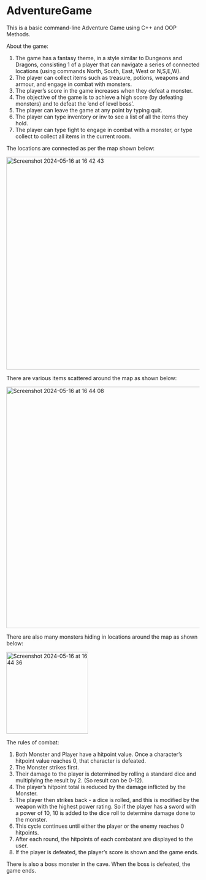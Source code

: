 # AdventureGame

This is a basic command-line Adventure Game using C++ and OOP Methods.

About the game: 

1. The game has a fantasy theme, in a style similar to Dungeons and Dragons, consisting 1 of a player that can navigate a series of connected locations (using commands North, South, East, West or N,S,E,W). 
2. The player can collect items such as treasure, potions, weapons and armour, and engage in combat with monsters. 
3. The player’s score in the game increases when they defeat a monster. 
4. The objective of the game is to achieve a high score (by defeating monsters) and to defeat the ’end of level boss’. 
5. The player can leave the game at any point by typing quit. 
6. The player can type inventory or inv to see a list of all the items they hold. 
7. The player can type fight to engage in combat with a monster, or type collect to collect all items in the current room.

The locations are connected as per the map shown below: 

<img width="554" alt="Screenshot 2024-05-16 at 16 42 43" src="https://github.com/Dxksh/AdventureGame/assets/87981776/a1ff906c-ab30-4412-899c-45114c92642e">


There are various items scattered around the map as shown below:

<img width="629" alt="Screenshot 2024-05-16 at 16 44 08" src="https://github.com/Dxksh/AdventureGame/assets/87981776/f1d65238-4ed6-4d5b-9a7a-4ddf582eb69b">


There are also many monsters hiding in locations around the map as shown below: 

<img width="213" alt="Screenshot 2024-05-16 at 16 44 36" src="https://github.com/Dxksh/AdventureGame/assets/87981776/bf528755-4512-4469-8670-5777054796eb">

The rules of combat:
1. Both Monster and Player have a hitpoint value. Once a character’s hitpoint value reaches 0, that character is defeated.
2. The Monster strikes first.
3. Their damage to the player is determined by rolling a standard dice and multiplying the result by 2. (So result can be 0-12).
4. The player’s hitpoint total is reduced by the damage inflicted by the Monster.
5. The player then strikes back -  a dice is rolled, and this is modified by the weapon with the highest power rating. So if the player has a sword with a power of 10, 10 is added to the dice roll to determine damage done to the monster.
6. This cycle continues until either the player or the enemy reaches 0 hitpoints.
7. After each round, the hitpoints of each combatant are displayed to the user.
8. If the player is defeated, the player’s score is shown and the game ends.

There is also a boss monster in the cave. When the boss is defeated, the game ends.


